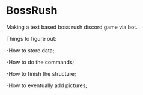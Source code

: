 # BossRush
Making a text based boss rush discord game via bot.

Things to figure out: 

  -How to store data;

  -How to do the commands;

  -How to finish the structure;

  -How to eventually add pictures;
